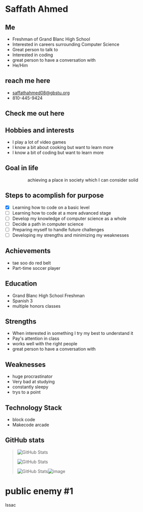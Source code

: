 # Saffath Ahmed

## Me

* Freshman of Grand Blanc High School
* Interested in careers surrounding Computer Science
* Great person to talk to
* Interested in coding
* great person to have a conversation with
* He/Him

## reach me here
* saffathahmed08@gbstu.org
* 810-445-9424

## Check me out here 

## Hobbies and interests 
- I play a lot of video games
- I know a bit about cooking but want to learn more 
- I know a bit of coding but want to learn more 

## Goal in life  
<p align='center'> achieving a place in society which I can consider solid 

## Steps to acomplish for purpose  
- [x] Learning how to code on a basic level
- [ ] Learning how to code at a more advanced stage
- [ ] Develop my knowledge of computer science as a whole
- [ ] Decide a path in computer science 
- [ ] Preparing myself to handle future challenges 
- [ ] Developing my strengths and minimizing my weaknesses

## Achievements 
- tae soo do red belt
- Part-time soccer player

## Education 
- Grand Blanc High School Freshman
- Spanish 3
- multiple honors classes

## Strengths 
- When interested in something I try my best to understand it
- Pay's attention in class
-  works well with the right people
- great person to have a conversation with

  
## Weaknesses 
- huge procrastinator
- Very bad at studying 
- constantly sleepy
- trys to a point 
      
## Technology Stack
* block code
* Makecode arcade

## GitHub stats 
> ![GitHub Stats](https://github-readme-streak-stats.herokuapp.com/?user=SaffathA&theme=green&hide_border=true)
>
> ![GitHub Stats](https://github-readme-stats.vercel.app/api?username=SaffathA&theme=midnight-purple&show_icons=true&hide_border=true&count_private=true)
>
> ![GitHub Stats](https://github-readme-stats.vercel.app/api/top-langs/?username=SaffathA&theme=midnight-purple&show_icons=true&hide_border=true&layout=compact)![image](https://github.com/SaffathA/SaffathA/assets/153103270/77438645-ed16-4ba0-8c67-dca41650a2c3)


# public enemy #1

Issac  

 



 




